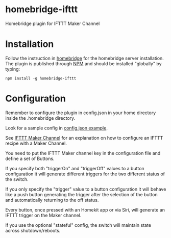 # homebridge-ifttt
Homebridge plugin for IFTTT Maker Channel

# Installation
Follow the instruction in [homebridge](https://www.npmjs.com/package/homebridge) for the
homebridge server installation.
The plugin is published through [NPM](https://www.npmjs.com/package/homebridge-ifttt) and
should be installed "globally" by typing:

    npm install -g homebridge-ifttt

# Configuration

Remember to configure the plugin in config.json in your home directory inside the
.homebridge directory.

Look for a sample config in
[config.json example](https://github.com/ilcato/homebridge-ifttt/blob/master/config.json).

See [IFTTT Maker Channel](https://ifttt.com/maker) for an explanation on how to configure
an IFTTT recipe with a Maker Channel.

You need to put the IFTTT Maker channel key in the configuration file and define a set of
Buttons.

If you specify both "triggerOn" and "triggerOff" values to a button configuration it will
generate different triggers for the two different status of the switch.

If you only specify the "trigger" value to a button configuration it will behave like a
push button generating the trigger after the selection of the button and automatically
returning to the off status.

Every button, once pressed with an Homekit app or via Siri, will generate an IFTTT trigger
on the Maker channel.

If you use the optional "stateful" config, the switch will maintain state across shutdown/reboots. 